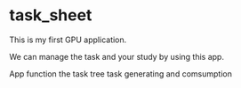 # task_sheet

This is my first GPU application.

We can manage the task and your study by using this app.

App function
 the task tree
 task generating and comsumption
